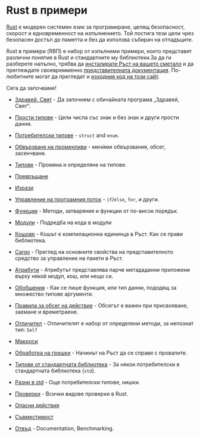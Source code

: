 # Rust в примери

[Rust][rust] е модерен системен език за програмиране, целящ
безопасност, скорост и едновременност на изпълнението. Той постига тези цели
чрез безопасен достъп до паметта и без да използва събирач на отпадъците.

Rust в примери (RВП) е набор от изпълними примери, които представят различни понятия в Rust и стандартните му библиотеки.За да ги разберете напълно, трябва да [инсталирате Ръст на вашето сметало][install] и да преглеждате своевремменно [представителната документация][std]. По-любитните могат да прегледат и [изходния код на този сайт][home].

Сега да започваме!

- [Здравей, Свят](hello.md) - Да започнем с обичайната програма „Здравей, Свят“.

- [Прости типове](primitives.md) - Цели числа със знак и без знак и други прости данни.

- [Потребителски типове](custom_types.md) - `struct` and `enum`.

- [Обвързване на променливи](variable_bindings.md) - менѝми обвързвания, обсег, засенчване.

- [Типове](types.md) - Промяна и определяне на типове.

- [Превръщане](conversion.md)

- [Изрази](expression.md)

- [Управление на програмния поток](flow_control.md) - `if`/`else`, `for`, и други.

- [Функции](fn.md) - Методи, затваряния и функции от по-висок порядък.

- [Модули](mod.md) - Подредба на кода в модули

- [Кошове](crates.md) - Кошът е компилационна едининца в Ръст. Как се прави библиотека.

- [Cargo](cargo.md) - Преглед на основните свойства на представителното средство за управление на пакети в Ръст.

- [Атрибути](attribute.md) - Атрибутът представлява парче метададанни приложени върху някой модул, кош, или нещо си.

- [Обобщения](generics.md) - Как се пише функция, или тип данни, пододящ за множество типове аргументи.

- [Правила за обсег на действие](scope.md) - Обсегът е важен при присвояване, заемане и времетраене.

- [Отличител](trait.md) - Отличителят е набор от определени методи, за непознат тип: `Self`

- [Макроси](macros.md)

- [Обработка на грешки](error.md) - Начинът на Ръст да се справя с провалите.

- [Типове от стандартната библиотека](std.md) - За някои потребителски в стандартната библиотека (`std`).

- [Разни в std](std_misc.md) - Още потребителски типове, нишки.

- [Проверки](testing.md) - Всички видове проверки в Rust.

- [Опасни действия](unsafe.md)

- [Съвместимост](compatibility.md)

- [Отвъд](meta.md) - Documentation, Benchmarking.


[rust]: https://www.rust-lang.org/
[install]: https://www.rust-lang.org/tools/install
[std]: https://doc.rust-lang.org/std/
[home]:https://github.com/kberov/rust-by-example-bg 
